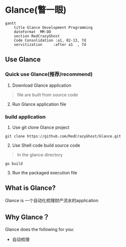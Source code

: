 # Glance(瞥一眼)

```mermaid
gantt
    title Glance Development Programming
    dateFormat  MM-DD
    section RedCrazyGhost
    Code Consolidation :a1, 02-13, 7d
    servitization     :after a1  , 7d
```

## Use Glance

### Quick use Glance(推荐/recommend)

1. Download Glance application
> file are built from source code

2. Run Glance application file

### build application

1. Use git clone Glance project
```shell
git clone https://github.com/RedCrazyGhost/Glance.git
```
2. Use Shell code build source code
> In the glance directory
```shell
go build
```
3. Run the packaged execution file


## What is Glance?
Glance is 一个自动化梳理财产流水的application



## Why Glance？

Glance does the following for you:

- 自动梳理